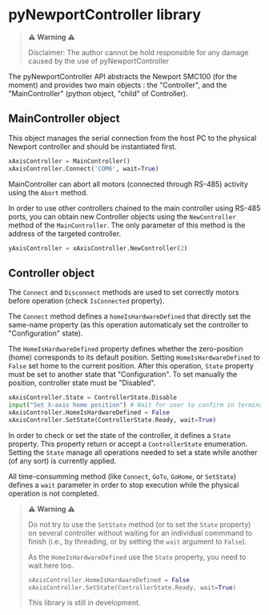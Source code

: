 # pyNewportController library

> **⚠️ Warning ⚠️**
> 
> Disclaimer: The author cannot be hold responsible for any damage caused by the use of pyNewportController

The pyNewportController API abstracts the Newport SMC100 (for the moment) and provides two main objects : the "Controller", and the "MainController" (python object, "child" of Controller).

## MainController object

This object manages the serial connection from the host PC to the physical Newport controller and should be instantiated first.
```python
xAxisController = MainController()
xAxisController.Connect('COM6', wait=True)
```

MainController can abort all motors (connected through RS-485) activity using the ```Abort``` method.

In order to use other controllers chained to the main controller using RS-485 ports, you can obtain new Controller objects using the ```NewController``` method of the ```MainController```. The only parameter of this method is the address of the targeted controller.
```python
yAxisController = xAxisController.NewController(2)
```

## Controller object

The ```Connect``` and ```Disconnect``` methods are used to set correctly motors before operation (check ```IsConnected``` property).

The ```Connect``` method defines a ```homeIsHardwareDefined``` that directly set the same-name property (as this operation automaticaly set the controller to "Configuration" state).

The ```HomeIsHardwareDefined``` property defines whether the zero-position (home) corresponds to its default position. Setting ```HomeIsHardwareDefined``` to ```False``` set home to the current position. After this operation, ```State``` property must be set to another state that "Configuration". To set manually the position, controller state must be "Disabled".
```python
xAxisController.State = ControllerState.Disable
input("Set X-axis home position") # Wait for user to confirm in terminal
xAxisController.HomeIsHardwareDefined = False
xAxisController.SetState(ControllerState.Ready, wait=True)
```

In order to check or set the state of the controller, it defines a ```State``` property. This property return or accept a ```ControllerState``` enumeration. Setting the ```State``` manage all operations needed to set a state while another (of any sort) is currently applied. 

All time-consumming method (like ```Connect```, ```GoTo```, ```GoHome```, or ```SetState```) defines a ```wait``` parameter in order to stop execution while the physical operation is not completed.

>  **⚠️ Warning ⚠️**
> 
> Do not try to use the ```SetState``` method (or to set the ```State``` property) on several controller without waiting for an individual commmand to finish (i.e., by threading, or by setting the ```wait``` argument to ```False```).
> 
> As the ```HomeIsHardwareDefined``` use the ```State``` property, you need to wait here too.
>
> ```python
> xAxisController.HomeIsHardwareDefined = False
> xAxisController.SetState(ControllerState.Ready, wait=True)
> ```
> 
> This library is still in development.